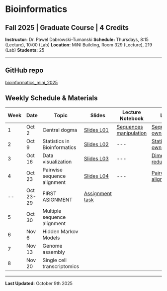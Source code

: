 # Bioinformatics
## Fall 2025 | Graduate Course | 4 Credits

**Instructor:** Dr. Pawel Dabrowski-Tumanski
**Schedule:** Thursdays, 8:15 (Lecture), 10:00 (Lab)
**Location:** MiNI Building, Room 329 (Lecture), 219 (Lab)
**Students:** 25   

---

## GitHub repo
[bioinformatics_mini_2025](https://github.com/pdabrowskitumanski/bioinformatics_mini_2025)

## Weekly Schedule & Materials

| Week | Date | Topic | Slides | Lecture Notebook | Lab | Lab solutions |
|------|------|-------|--------|------------|----------|----------|
| 1 | Oct 2 | Central dogma | [Slides L01](data/teaching/courses/bioinformatics2025/Lecture01.pptx) | [Sequences manipulation](https://github.com/pdabrowskitumanski/bioinformatics_mini_2025/blob/main/notebooks/lectures/01-Introduction.ipynb) | [Sequences own work](https://github.com/pdabrowskitumanski/bioinformatics_mini_2025/blob/main/notebooks/labs/01-sequences.ipynb) | --- |
| 2 | Oct 9 | Statistics in Bioinformatics | [Slides L02](data/teaching/courses/bioinformatics2025/Lecture02.pptx) | --- | [Statistics own work](https://github.com/pdabrowskitumanski/bioinformatics_mini_2025/blob/main/notebooks/labs/02-statistics.ipynb) | [Solutions](https://github.com/pdabrowskitumanski/bioinformatics_mini_2025/blob/main/notebooks/labs/02-statistics-results.ipynb) |
| 3 | Oct 16 | Data visualization | [Slides L03](data/teaching/courses/bioinformatics2025/Lecture03.pptx) | --- | [Dimension reduction](https://github.com/pdabrowskitumanski/bioinformatics_mini_2025/blob/main/notebooks/labs/03-visualization.ipynb) | [Solutions](https://github.com/pdabrowskitumanski/bioinformatics_mini_2025/blob/main/notebooks/labs/03-visualization-results.ipynb) |
| 4 | Oct 23 | Pairwise sequence alignment | [Slides L04](data/teaching/courses/bioinformatics2025/Lecture04.pptx) | --- | [Pairwise alignment](https://github.com/pdabrowskitumanski/bioinformatics_mini_2025/blob/main/notebooks/labs/04-pairwise-alignment.ipynb) | [Solutions](https://github.com/pdabrowskitumanski/bioinformatics_mini_2025/blob/main/notebooks/labs/04-pairwise-alignment-results.ipynb) |
| -- | Oct 23-29 | FIRST ASIGNMENT | [Assignment task](data/teaching/courses/bioinformatics2025/Assignment1.pdf) | | | --- |
| 5 | Oct 30 | Multiple sequence alignment | | | | --- |
| 6 | Nov 6 | Hidden Markov Models | | | | --- |
| 7 | Nov 13 | Genome assembly | | | | --- |
| 8 | Nov 20 | Single cell transcriptomics | | | | --- |




---

**Last Updated:** October 9th 2025